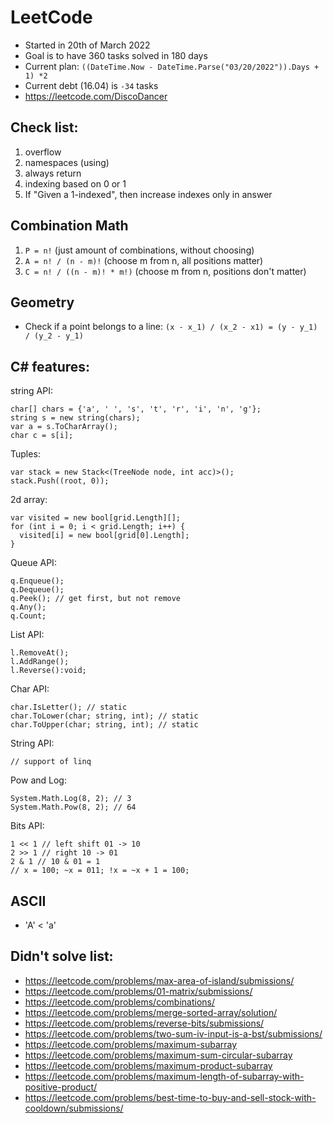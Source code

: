 # LeetCode

- Started in 20th of March 2022
- Goal is to have 360 tasks solved in 180 days
- Current plan: ```((DateTime.Now - DateTime.Parse("03/20/2022")).Days + 1) *2```
- Current debt (16.04) is ```-34``` tasks
- https://leetcode.com/DiscoDancer

## Check list:
1. overflow
2. namespaces (using)
3. always return
4. indexing based on 0 or 1
5. If "Given a 1-indexed", then increase indexes only in answer

## Combination Math

1. ```P = n!``` (just amount of combinations, without choosing)
2. ```A = n! / (n - m)!``` (choose m from n, all positions matter)
3. ```C = n! / ((n - m)! * m!)``` (choose m from n, positions don't matter)

## Geometry
- Check if a point belongs to a line: ```(x - x_1) / (x_2 - x1) = (y - y_1) / (y_2 - y_1)```

## C# features:

string API:
```
char[] chars = {'a', ' ', 's', 't', 'r', 'i', 'n', 'g'};
string s = new string(chars);
var a = s.ToCharArray();
char c = s[i];
```

Tuples:
```
var stack = new Stack<(TreeNode node, int acc)>();
stack.Push((root, 0));
```

2d array:
```
var visited = new bool[grid.Length][];
for (int i = 0; i < grid.Length; i++) {
  visited[i] = new bool[grid[0].Length];
}
```

Queue API:
```
q.Enqueue();
q.Dequeue();
q.Peek(); // get first, but not remove
q.Any();
q.Count; 
```

List API:
```
l.RemoveAt();
l.AddRange();
l.Reverse():void;
```

Char API:
```
char.IsLetter(); // static
char.ToLower(char; string, int); // static
char.ToUpper(char; string, int); // static
```

String API:
```
// support of linq
```

Pow and Log:
```
System.Math.Log(8, 2); // 3
System.Math.Pow(8, 2); // 64 
```
Bits API:
```
1 << 1 // left shift 01 -> 10
2 >> 1 // right 10 -> 01
2 & 1 // 10 & 01 = 1
// x = 100; ~x = 011; !x = ~x + 1 = 100;
```

## ASCII
- 'A' < 'a'

## Didn't solve list:
- https://leetcode.com/problems/max-area-of-island/submissions/
- https://leetcode.com/problems/01-matrix/submissions/
- https://leetcode.com/problems/combinations/
- https://leetcode.com/problems/merge-sorted-array/solution/
- https://leetcode.com/problems/reverse-bits/submissions/
- https://leetcode.com/problems/two-sum-iv-input-is-a-bst/submissions/
- https://leetcode.com/problems/maximum-subarray
- https://leetcode.com/problems/maximum-sum-circular-subarray
- https://leetcode.com/problems/maximum-product-subarray
- https://leetcode.com/problems/maximum-length-of-subarray-with-positive-product/
- https://leetcode.com/problems/best-time-to-buy-and-sell-stock-with-cooldown/submissions/